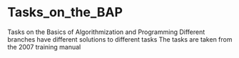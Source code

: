 # Tasks_on_the_BAP
Tasks on the Basics of Algorithmization and Programming
Different branches have different solutions to different tasks
The tasks are taken from the 2007 training manual
